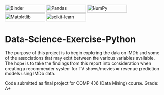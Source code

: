 <a href="https://mybinder.org/v2/gh/JESUSC1/Data-Science-Exercise-Python.git/HEAD"><img src="https://mybinder.org/badge_logo.svg" alt="Binder" width="130" height="25"></a>
<img src="https://img.shields.io/badge/pandas-%23150458.svg?style=for-the-badge&logo=pandas&logoColor=white" alt="Pandas" width="130" height="25">
<img src="https://img.shields.io/badge/numpy-%23013243.svg?style=for-the-badge&logo=numpy&logoColor=white" alt="NumPy" width="130" height="25">
<img src="https://img.shields.io/badge/Matplotlib-%23ffffff.svg?style=for-the-badge&logo=Matplotlib&logoColor=black" alt="Matplotlib" width="130" height="25">
<img src="https://img.shields.io/badge/scikit--learn-%23F7931E.svg?style=for-the-badge&logo=scikit-learn&logoColor=white" alt="scikit-learn" width="130" height="25">

# Data-Science-Exercise-Python
The purpose of this project is to begin exploring the data on IMDb and some of the associations that may exist between the various variables available. The hope is to take the findings from this report into consideration when creating a recommender system for TV shows/movies or revenue prediction models using IMDb data.

Code submitted as final project for COMP 406 (Data Mining) course. Grade: A+
